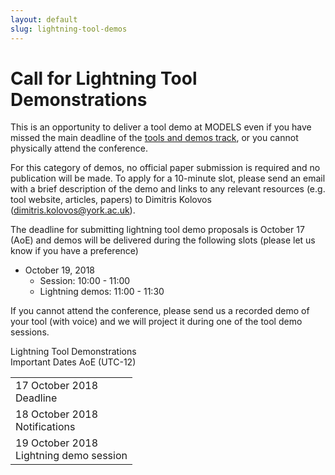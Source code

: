 ```yaml
---
layout: default
slug: lightning-tool-demos
---
```

<div class="row">
 <div class="col-md-8" markdown="1">

# Call for Lightning Tool Demonstrations

This is an opportunity to deliver a tool demo at MODELS even if you have missed the main deadline of the [tools and demos track](index.html), or you cannot physically attend the conference. 

For this category of demos, no official paper submission is required and no publication will be made. To apply for a 10-minute slot, please send an email with a brief description of the demo and links to any relevant resources (e.g. tool website, articles, papers) to Dimitris Kolovos ([dimitris.kolovos@york.ac.uk](mailto:dimitris.kolovos@york.ac.uk)).

The deadline for submitting lightning tool demo proposals is October 17 (AoE) and demos will be delivered during the following slots (please let us know if you have a preference)

* October 19, 2018
  * Session: 10:00 - 11:00
  * Lightning demos: 11:00 - 11:30

If you cannot attend the conference, please send us a recorded demo of your tool (with voice) and we will project it during one of the tool demo sessions.
</div>
<div id="dates" class="col-md-4">
    <div class="panel panel-primary" style="position: fixed;">
      <div class="panel-heading">
        <div class="panel-title">
           Lightning Tool Demonstrations <br>Important Dates  <span class="pull-right"> 
                                <span class="glyphicon glyphicon-globe"></span>
                                <span class="glyphicon glyphicon-time"></span>
                                AoE (UTC-12)
                              </span> <br /></div>
      </div>
      <table class="table table-hover important-dates-in-sidebar">
      <tbody>
      <tr>
      <td> 17 October 2018 <br />Deadline</td>
      </tr>
      <tr>
      <td> 18 October 2018 <br />Notifications</td>
      </tr>      
      <tr>
      <td> 19 October 2018 <br />Lightning demo session </td>
      </tr>  
   </tbody>
   </table>  
  </div>
 </div>
</div>


